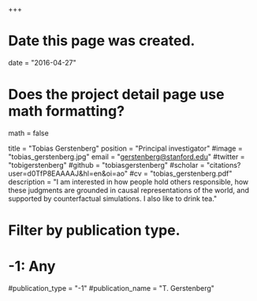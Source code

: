 +++
# Date this page was created.
date = "2016-04-27"

# Does the project detail page use math formatting?
math = false

title = "Tobias Gerstenberg"
position = "Principal investigator"
#image = "tobias_gerstenberg.jpg"
email = "gerstenberg@stanford.edu"
#twitter = "tobigerstenberg"
#github = "tobiasgerstenberg"
#scholar = "citations?user=d0TfP8EAAAAJ&hl=en&oi=ao"
#cv = "tobias_gerstenberg.pdf"
description = "I am interested in how people hold others responsible, how these judgments are grounded in causal representations of the world, and supported by counterfactual simulations. I also like to drink tea."

# Filter by publication type.
# -1: Any
#publication_type = "-1"
#publication_name = "T. Gerstenberg"
